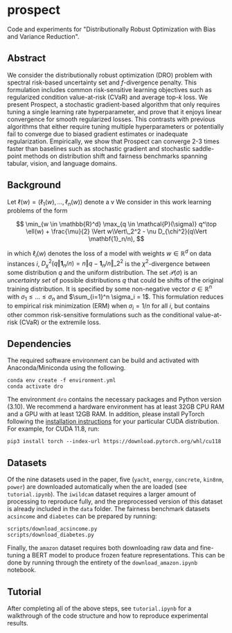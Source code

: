 # prospect
Code and experiments for "Distributionally Robust Optimization with Bias and Variance Reduction".

## Abstract
We consider the distributionally robust optimization (DRO) problem with spectral risk-based uncertainty set and $f$-divergence penalty. This formulation includes common risk-sensitive learning objectives such as regularized condition value-at-risk (CVaR) and average top-$k$ loss. We present Prospect, a stochastic gradient-based algorithm that only requires tuning a single learning rate hyperparameter, and prove that it enjoys linear convergence for smooth regularized losses. This contrasts with previous algorithms that either require tuning multiple hyperparameters or potentially fail to converge due to biased gradient estimates or inadequate regularization. Empirically, we show that Prospect can converge 2-3 times faster than baselines such as stochastic gradient and stochastic saddle-point methods on distribution shift and fairness benchmarks spanning tabular, vision, and language domains.

## Background
Let $\ell(w) = (\ell_1(w), \ldots, \ell_n(w))$ denote a v
We consider in this work learning problems of the form

$$
\min_{w \in \mathbb{R}^d} \max_{q \in \mathcal{P}(\sigma)} q^\top \ell(w) + \frac{\mu}{2} \Vert w\Vert\_2^2 - \nu D_{\chi^2}(q\Vert \mathbf{1}_n/n),
$$

in which $\ell_i(w)$ denotes the loss of a model with weights $w \in \mathbb{R}^d$ on data instances $i$, $D_\chi^2(q\Vert \mathbf{1}_n/n) = n\Vert q - \mathbf{1}_n/n\Vert\_2^2$ is the $\chi^2$-divergence between some distribution $q$ and the uniform distribution. The set $\mathcal{P}(\sigma)$ is an *uncertainty set* of possible distributions $q$ that could be shifts of the original training distribution. It is specified by some non-negative vector $\sigma \in \mathbb{R}^n$ with $\sigma_1 \leq \ldots \leq \sigma_n$ and $\sum_{i=1}^n \sigma_i = 1$. This formulation reduces to empirical risk minimization (ERM) when $\sigma_i = 1/n$ for all $i$, but contains other common risk-sensitive formulations such as the conditional value-at-risk (CVaR) or the extremile loss.

## Dependencies

The required software environment can be build and activated with Anaconda/Miniconda using the following.
```
conda env create -f environment.yml
conda activate dro
```
The environment `dro` contains the necessary packages and Python version (3.10). We recommend a hardware environment has at least 32GB CPU RAM and a GPU with at least 12GB RAM. In addition, please install PyTorch following the [installation instructions](https://pytorch.org/get-started/locally/) for your particular CUDA distribution. For example, for CUDA 11.8, run:
```
pip3 install torch --index-url https://download.pytorch.org/whl/cu118
```

## Datasets

Of the nine datasets used in the paper, five (`yacht`, `energy`, `concrete`, `kin8nm`, `power`) are downloaded automatically when the are loaded (see `tutorial.ipynb`). The `iwildcam` dataset requires a larger amount of processing to reproduce fully, and the preprocessed version of this dataset is already included in the `data` folder. The fairness benchmark datasets `acsincome` and `diabetes` can be prepared by running:
```
scripts/download_acsincome.py
scripts/download_diabetes.py
```
Finally, the `amazon` dataset requires both downloading raw data and fine-tuning a BERT model to produce frozen feature representations. This can be done by running through the entirety of the `download_amazon.ipynb` notebook.

## Tutorial

After completing all of the above steps, see `tutorial.ipynb` for a walkthrough of the code structure and how to reproduce experimental results.
